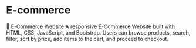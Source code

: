 # E-commerce
🛒 E-Commerce Website A responsive E-Commerce Website built with HTML, CSS, JavaScript, and Bootstrap. Users can browse products, search, filter, sort by price, add items to the cart, and proceed to checkout. 

